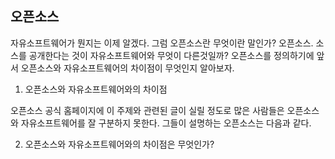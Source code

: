 ## 오픈소스

자유소프트웨어가 뭔지는 이제 알겠다. 그럼 오픈소스란 무엇이란 말인가? 오픈소스. 소스를 공개한다는 것이 자유소프트웨어와 무엇이 다른것일까? 오픈소스를 정의하기에 앞서 오픈소스와 자유소프트웨어의 차이점이 무엇인지 알아보자.

1. 오픈소스와 자유소프트웨어와의 차이점

오픈소스 공식 홈페이지에 이 주제와 관련된 글이 실릴 정도로 많은 사람들은 오픈소스와 자유소프트웨어를 잘 구분하지 못한다. 그들이 설명하는 오픈소스는 다음과 같다.



   2. 오픈소스와 자유소프트웨어와의 차이점은 무엇인가?



